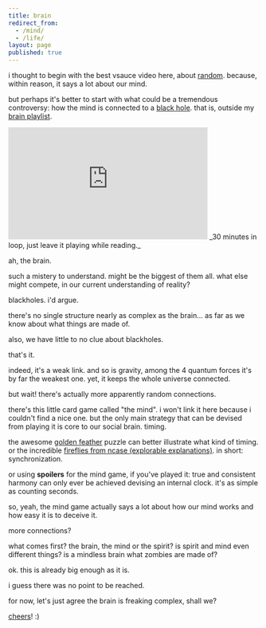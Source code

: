 ```yaml
---
title: brain
redirect_from:
  - /mind/
  - /life/
layout: page
published: true
---
```


i thought to begin with the best vsauce video here, about [random](/random). because, within reason, it says a lot about our mind.

but perhaps it's better to start with what could be a tremendous controversy: how the mind is connected to a [black hole](https://www.youtube.com/watch?v=KikdPbX7z8Q&list=PLXtN19u-oGmv7rme9MVeAmrP0XjbTPYhv). that is, outside my [brain playlist](https://www.youtube.com/playlist?list=PLXtN19u-oGmv7rme9MVeAmrP0XjbTPYhv&disable_polymer=true).

<iframe width="400" height="225" src="https://www.youtube.com/embed/videoseries?list=PLXtN19u-oGmv7rme9MVeAmrP0XjbTPYhv&autoplay=1" frameborder="0" allow="accelerometer; autoplay; encrypted-media; gyroscope; picture-in-picture" allowfullscreen></iframe>
_30 minutes in loop, just leave it playing while reading._

ah, the brain.

such a mistery to understand. might be the biggest of them all. what else might compete, in our current understanding of reality?

blackholes. i'd argue.

there's no single structure nearly as complex as the brain... as far as we know about what things are made of.

also, we have little to no clue about blackholes.

that's it.

indeed, it's a weak link. and so is gravity, among the 4 quantum forces it's by far the weakest one. yet, it keeps the whole universe connected.

but wait! there's actually more apparently random connections.

there's this little card game called "the mind". i won't link it here because i couldn't find a nice one. but the only main strategy that can be devised from playing it is core to our social brain. timing.

the awesome [golden feather](/golden-feather) puzzle can better illustrate what kind of timing. or the incredible [fireflies from ncase (explorable explanations)](https://ncase.me/fireflies/). in short: synchronization.

or using **spoilers** for the mind game, if you've played it: true and consistent harmony can only ever be achieved devising an internal clock. it's as simple as counting seconds.

so, yeah, the mind game actually says a lot about how our mind works and how easy it is to deceive it.

more connections?

what comes first? the brain, the mind or the spirit? is spirit and mind even different things? is a mindless brain what zombies are made of?

ok. this is already big enough as it is.

i guess there was no point to be reached.

for now, let's just agree the brain is freaking complex, shall we?

[cheers](/fun)! :)